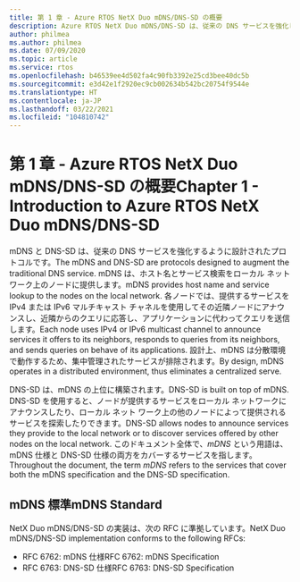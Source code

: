 ```yaml
---
title: 第 1 章 - Azure RTOS NetX Duo mDNS/DNS-SD の概要
description: Azure RTOS NetX Duo mDNS/DNS-SD は、従来の DNS サービスを強化します。
author: philmea
ms.author: philmea
ms.date: 07/09/2020
ms.topic: article
ms.service: rtos
ms.openlocfilehash: b46539ee4d502fa4c90fb3392e25cd3bee40dc5b
ms.sourcegitcommit: e3d42e1f2920ec9cb002634b542bc20754f9544e
ms.translationtype: HT
ms.contentlocale: ja-JP
ms.lasthandoff: 03/22/2021
ms.locfileid: "104810742"
---
```

# <a name="chapter-1---introduction-to-azure-rtos-netx-duo-mdnsdns-sd"></a><span data-ttu-id="37e92-103">第 1 章 - Azure RTOS NetX Duo mDNS/DNS-SD の概要</span><span class="sxs-lookup"><span data-stu-id="37e92-103">Chapter 1 - Introduction to Azure RTOS NetX Duo mDNS/DNS-SD</span></span>

<span data-ttu-id="37e92-104">mDNS と DNS-SD は、従来の DNS サービスを強化するように設計されたプロトコルです。</span><span class="sxs-lookup"><span data-stu-id="37e92-104">The mDNS and DNS-SD are protocols designed to augment the traditional DNS service.</span></span> <span data-ttu-id="37e92-105">mDNS は、ホスト名とサービス検索をローカル ネットワーク上のノードに提供します。</span><span class="sxs-lookup"><span data-stu-id="37e92-105">mDNS provides host name and service lookup to the nodes on the local network.</span></span> <span data-ttu-id="37e92-106">各ノードでは、提供するサービスを IPv4 または IPv6 マルチキャスト チャネルを使用してその近隣ノードにアナウンスし、近隣からのクエリに応答し、アプリケーションに代わってクエリを送信します。</span><span class="sxs-lookup"><span data-stu-id="37e92-106">Each node uses IPv4 or IPv6 multicast channel to announce services it offers to its neighbors, responds to queries from its neighbors, and sends queries on behave of its applications.</span></span> <span data-ttu-id="37e92-107">設計上、mDNS は分散環境で動作するため、集中管理されたサービスが排除されます。</span><span class="sxs-lookup"><span data-stu-id="37e92-107">By design, mDNS operates in a distributed environment, thus eliminates a centralized serve.</span></span>

<span data-ttu-id="37e92-108">DNS-SD は、mDNS の上位に構築されます。</span><span class="sxs-lookup"><span data-stu-id="37e92-108">DNS-SD is built on top of mDNS.</span></span> <span data-ttu-id="37e92-109">DNS-SD を使用すると、ノードが提供するサービスをローカル ネットワークにアナウンスしたり、ローカル ネット ワーク上の他のノードによって提供されるサービスを探索したりできます。</span><span class="sxs-lookup"><span data-stu-id="37e92-109">DNS-SD allows nodes to announce services they provide to the local network or to discover services offered by other nodes on the local network.</span></span> <span data-ttu-id="37e92-110">このドキュメント全体で、*mDNS* という用語は、mDNS 仕様と DNS-SD 仕様の両方をカバーするサービスを指します。</span><span class="sxs-lookup"><span data-stu-id="37e92-110">Throughout the document, the term *mDNS* refers to the services that cover both the mDNS specification and the DNS-SD specification.</span></span>

## <a name="mdns-standard"></a><span data-ttu-id="37e92-111">mDNS 標準</span><span class="sxs-lookup"><span data-stu-id="37e92-111">mDNS Standard</span></span>

<span data-ttu-id="37e92-112">NetX Duo mDNS/DNS-SD の実装は、次の RFC に準拠しています。</span><span class="sxs-lookup"><span data-stu-id="37e92-112">NetX Duo mDNS/DNS-SD implementation conforms to the following RFCs:</span></span>

- <span data-ttu-id="37e92-113">RFC 6762: mDNS 仕様</span><span class="sxs-lookup"><span data-stu-id="37e92-113">RFC 6762: mDNS Specification</span></span>
- <span data-ttu-id="37e92-114">RFC 6763: DNS-SD 仕様</span><span class="sxs-lookup"><span data-stu-id="37e92-114">RFC 6763: DNS-SD Specification</span></span>